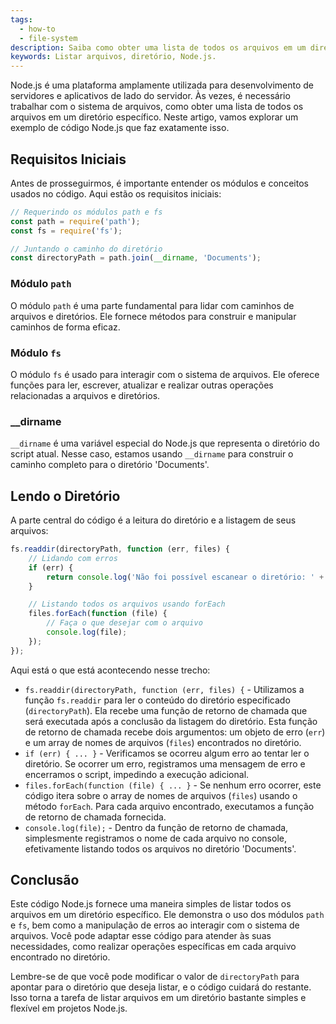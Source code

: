 ```yaml
---
tags:
  - how-to
  - file-system
description: Saiba como obter uma lista de todos os arquivos em um diretório usando Node.js.
keywords: Listar arquivos, diretório, Node.js.
---
```

Node.js é uma plataforma amplamente utilizada para desenvolvimento de servidores e aplicativos de lado do servidor. Às vezes, é necessário trabalhar com o sistema de arquivos, como obter uma lista de todos os arquivos em um diretório específico. Neste artigo, vamos explorar um exemplo de código Node.js que faz exatamente isso.
## Requisitos Iniciais

Antes de prosseguirmos, é importante entender os módulos e conceitos usados no código. Aqui estão os requisitos iniciais:

```javascript
// Requerindo os módulos path e fs
const path = require('path');
const fs = require('fs');

// Juntando o caminho do diretório
const directoryPath = path.join(__dirname, 'Documents');
```

### Módulo `path`

O módulo `path` é uma parte fundamental para lidar com caminhos de arquivos e diretórios. Ele fornece métodos para construir e manipular caminhos de forma eficaz.
### Módulo `fs`

O módulo `fs` é usado para interagir com o sistema de arquivos. Ele oferece funções para ler, escrever, atualizar e realizar outras operações relacionadas a arquivos e diretórios.
### __dirname

`__dirname` é uma variável especial do Node.js que representa o diretório do script atual. Nesse caso, estamos usando `__dirname` para construir o caminho completo para o diretório 'Documents'.
## Lendo o Diretório

A parte central do código é a leitura do diretório e a listagem de seus arquivos:

```javascript
fs.readdir(directoryPath, function (err, files) {
    // Lidando com erros
    if (err) {
        return console.log('Não foi possível escanear o diretório: ' + err);
    } 

    // Listando todos os arquivos usando forEach
    files.forEach(function (file) {
        // Faça o que desejar com o arquivo
        console.log(file); 
    });
});
```

Aqui está o que está acontecendo nesse trecho:

- `fs.readdir(directoryPath, function (err, files) {` - Utilizamos a função `fs.readdir` para ler o conteúdo do diretório especificado (`directoryPath`). Ela recebe uma função de retorno de chamada que será executada após a conclusão da listagem do diretório. Esta função de retorno de chamada recebe dois argumentos: um objeto de erro (`err`) e um array de nomes de arquivos (`files`) encontrados no diretório.
- `if (err) { ... }` - Verificamos se ocorreu algum erro ao tentar ler o diretório. Se ocorrer um erro, registramos uma mensagem de erro e encerramos o script, impedindo a execução adicional.
- `files.forEach(function (file) { ... }` - Se nenhum erro ocorrer, este código itera sobre o array de nomes de arquivos (`files`) usando o método `forEach`. Para cada arquivo encontrado, executamos a função de retorno de chamada fornecida.
- `console.log(file);` - Dentro da função de retorno de chamada, simplesmente registramos o nome de cada arquivo no console, efetivamente listando todos os arquivos no diretório 'Documents'.

## Conclusão

Este código Node.js fornece uma maneira simples de listar todos os arquivos em um diretório específico. Ele demonstra o uso dos módulos `path` e `fs`, bem como a manipulação de erros ao interagir com o sistema de arquivos. Você pode adaptar esse código para atender às suas necessidades, como realizar operações específicas em cada arquivo encontrado no diretório.

Lembre-se de que você pode modificar o valor de `directoryPath` para apontar para o diretório que deseja listar, e o código cuidará do restante. Isso torna a tarefa de listar arquivos em um diretório bastante simples e flexível em projetos Node.js.